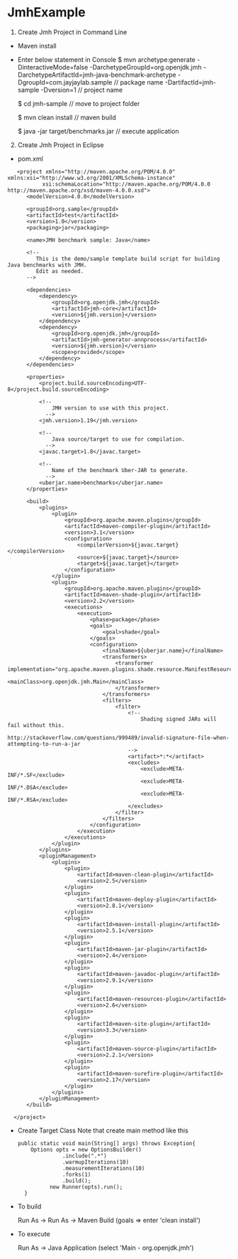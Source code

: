 # JmhExample

1. Create Jmh Project in Command Line
  - Maven install
  - Enter below statement in Console
    $ mvn archetype:generate 
          -DinteractiveMode=false 
          -DarchetypeGroupId=org.openjdk.jmh 
          -DarchetypeArtifactId=jmh-java-benchmark-archetype 
          -DgroupId=com.jayjaylab.sample  // package name
          -DartifactId=jmh-sample -Dversion=1  // project name
    
    $ cd jmh-sample   // move to project folder
    
    $ mvn clean install // maven build
    
    $ java -jar target/benchmarks.jar  // execute application
    
2. Create Jmh Project in Eclipse
  - pom.xml
  ```
     <project xmlns="http://maven.apache.org/POM/4.0.0" xmlns:xsi="http://www.w3.org/2001/XMLSchema-instance"
             xsi:schemaLocation="http://maven.apache.org/POM/4.0.0 http://maven.apache.org/xsd/maven-4.0.0.xsd">
        <modelVersion>4.0.0</modelVersion>

        <groupId>org.sample</groupId>
        <artifactId>test</artifactId>
        <version>1.0</version>
        <packaging>jar</packaging>

        <name>JMH benchmark sample: Java</name>

        <!--
           This is the demo/sample template build script for building Java benchmarks with JMH.
           Edit as needed.
        -->

        <dependencies>
            <dependency>
                <groupId>org.openjdk.jmh</groupId>
                <artifactId>jmh-core</artifactId>
                <version>${jmh.version}</version>
            </dependency>
            <dependency>
                <groupId>org.openjdk.jmh</groupId>
                <artifactId>jmh-generator-annprocess</artifactId>
                <version>${jmh.version}</version>
                <scope>provided</scope>
            </dependency>
        </dependencies>

        <properties>
            <project.build.sourceEncoding>UTF-8</project.build.sourceEncoding>

            <!--
                JMH version to use with this project.
              -->
            <jmh.version>1.19</jmh.version>

            <!--
                Java source/target to use for compilation.
              -->
            <javac.target>1.8</javac.target>

            <!--
                Name of the benchmark Uber-JAR to generate.
              -->
            <uberjar.name>benchmarks</uberjar.name>
        </properties>

        <build>
            <plugins>
                <plugin>
                    <groupId>org.apache.maven.plugins</groupId>
                    <artifactId>maven-compiler-plugin</artifactId>
                    <version>3.1</version>
                    <configuration>
                        <compilerVersion>${javac.target}</compilerVersion>
                        <source>${javac.target}</source>
                        <target>${javac.target}</target>
                    </configuration>
                </plugin>
                <plugin>
                    <groupId>org.apache.maven.plugins</groupId>
                    <artifactId>maven-shade-plugin</artifactId>
                    <version>2.2</version>
                    <executions>
                        <execution>
                            <phase>package</phase>
                            <goals>
                                <goal>shade</goal>
                            </goals>
                            <configuration>
                                <finalName>${uberjar.name}</finalName>
                                <transformers>
                                    <transformer implementation="org.apache.maven.plugins.shade.resource.ManifestResourceTransformer">
                                        <mainClass>org.openjdk.jmh.Main</mainClass>
                                    </transformer>
                                </transformers>
                                <filters>
                                    <filter>
                                        <!--
                                            Shading signed JARs will fail without this.
                                            http://stackoverflow.com/questions/999489/invalid-signature-file-when-attempting-to-run-a-jar
                                        -->
                                        <artifact>*:*</artifact>
                                        <excludes>
                                            <exclude>META-INF/*.SF</exclude>
                                            <exclude>META-INF/*.DSA</exclude>
                                            <exclude>META-INF/*.RSA</exclude>
                                        </excludes>
                                    </filter>
                                </filters>
                            </configuration>
                        </execution>
                    </executions>
                </plugin>
            </plugins>
            <pluginManagement>
                <plugins>
                    <plugin>
                        <artifactId>maven-clean-plugin</artifactId>
                        <version>2.5</version>
                    </plugin>
                    <plugin>
                        <artifactId>maven-deploy-plugin</artifactId>
                        <version>2.8.1</version>
                    </plugin>
                    <plugin>
                        <artifactId>maven-install-plugin</artifactId>
                        <version>2.5.1</version>
                    </plugin>
                    <plugin>
                        <artifactId>maven-jar-plugin</artifactId>
                        <version>2.4</version>
                    </plugin>
                    <plugin>
                        <artifactId>maven-javadoc-plugin</artifactId>
                        <version>2.9.1</version>
                    </plugin>
                    <plugin>
                        <artifactId>maven-resources-plugin</artifactId>
                        <version>2.6</version>
                    </plugin>
                    <plugin>
                        <artifactId>maven-site-plugin</artifactId>
                        <version>3.3</version>
                    </plugin>
                    <plugin>
                        <artifactId>maven-source-plugin</artifactId>
                        <version>2.2.1</version>
                    </plugin>
                    <plugin>
                        <artifactId>maven-surefire-plugin</artifactId>
                        <version>2.17</version>
                    </plugin>
                </plugins>
            </pluginManagement>
        </build>

    </project>
```
  - Create Target Class
    Note that create main method like this
      <pre><code>public static void main(String[] args) throws Exception{
        Options opts = new OptionsBuilder()
                  .include(".*")
                  .warmupIterations(10)
                  .measurementIterations(10)
                  .forks(1)
                  .build();
              new Runner(opts).run();
	  }
 	</code></pre>
 
 - To build
 
    Run As -> Run As -> Maven Build (goals => enter 'clean install')
 
 - To execute 
 
    Run As -> Java Application (select 'Main - org.openjdk.jmh')
